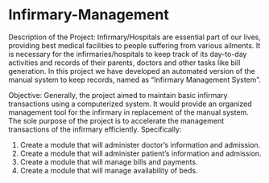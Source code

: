 # Infirmary-Management
Description of the Project:
Infirmary/Hospitals are essential part of our lives, providing best medical facilities to people suffering from various ailments. It is necessary for the infirmaries/hospitals to keep track of its day-to-day activities and records of their parents, doctors and other tasks like bill generation. In this project we have developed an automated version of the manual system to keep records, named as “Infirmary Management System”.

Objective:
Generally, the project aimed to maintain basic infirmary transactions using a computerized system. It would provide an organized management tool for the infirmary in replacement of the manual system. The sole purpose of the project is to accelerate the management transactions of the infirmary efficiently. Specifically:
1. Create a module that will administer doctor’s information and admission.
2. Create a module that will administer patient’s information and admission.
3. Create a module that will manage bills and payments.
4. Create a module that will manage availability of beds.
